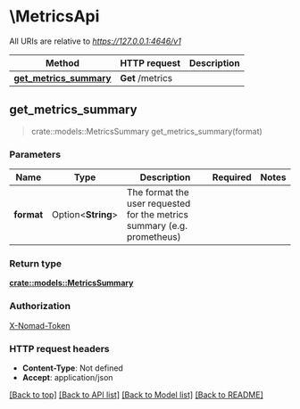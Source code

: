 # \MetricsApi

All URIs are relative to *https://127.0.0.1:4646/v1*

| Method                                                       | HTTP request     | Description |
| ------------------------------------------------------------ | ---------------- | ----------- |
| [**get_metrics_summary**](MetricsApi.md#get_metrics_summary) | **Get** /metrics |

## get_metrics_summary

> crate::models::MetricsSummary get_metrics_summary(format)

### Parameters

| Name       | Type               | Description                                                             | Required | Notes |
| ---------- | ------------------ | ----------------------------------------------------------------------- | -------- | ----- |
| **format** | Option<**String**> | The format the user requested for the metrics summary (e.g. prometheus) |          |

### Return type

[**crate::models::MetricsSummary**](MetricsSummary.md)

### Authorization

[X-Nomad-Token](../README.md#X-Nomad-Token)

### HTTP request headers

- **Content-Type**: Not defined
- **Accept**: application/json

[[Back to top]](#)
[[Back to API list]](../README.md#documentation-for-api-endpoints)
[[Back to Model list]](../README.md#documentation-for-models)
[[Back to README]](../README.md)
